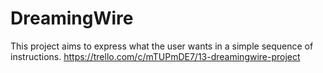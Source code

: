 # DreamingWire
This project aims to express what the user wants in a simple sequence of instructions. https://trello.com/c/mTUPmDE7/13-dreamingwire-project
